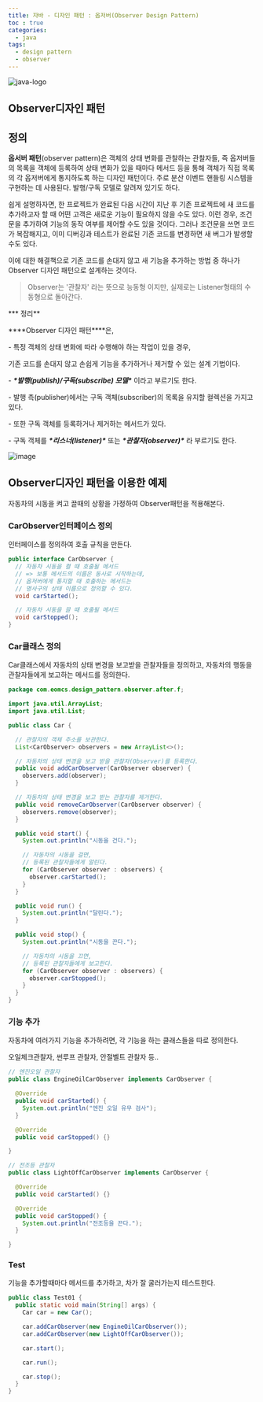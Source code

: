 ```yaml
---
title: 자바 - 디자인 패턴 : 옵저버(Observer Design Pattern)
toc : true
categories:
  - java
tags:
  - design pattern
  - observer
---
```


![java-logo](https://user-images.githubusercontent.com/68311188/92201199-e4e6a200-eeb6-11ea-9f5b-76b79db3564f.png)

## Observer디자인 패턴

## 정의

**옵서버 패턴**(observer pattern)은 객체의 상태 변화를 관찰하는 관찰자들, 즉 옵저버들의 목록을 객체에 등록하여 상태 변화가 있을 때마다 메서드 등을 통해 객체가 직접 목록의 각 옵저버에게 통지하도록 하는 디자인 패턴이다. 주로 분산 이벤트 핸들링 시스템을 구현하는 데 사용된다. 발행/구독 모델로 알려져 있기도 하다.

쉽게 설명하자면, 한 프로젝트가 완료된 다음 시간이 지난 후 기존 프로젝트에 새 코드를 추가하고자 할 때 어떤 고객은 새로운 기능이 필요하지 않을 수도 있다. 이런 경우, 조건문을 추가하여 기능의  동작 여부를 제어할 수도 있을 것이다. 그러나 조건문을 쓰면 코드가 복잡해지고, 이미 디버깅과 테스트가 완료된 기존 코드를 변경하면 새 버그가 발생할 수도 있다.

이에 대한 해결책으로 기존 코드를 손대지 않고 새 기능을 추가하는 방법 중 하나가 Observer 디자인 패턴으로 설계하는 것이다. 

> Observer는 '관찰자' 라는 뜻으로 능동형 이지만, 실제로는 Listener형태의 수동형으로 돌아간다.



*** 정리**

***\*Observer 디자인 패턴\****은,

\- 특정 객체의 상태 변화에 따라 수행해야 하는 작업이 있을 경우,

 기존 코드를 손대지 않고 손쉽게 기능을 추가하거나 제거할 수 있는 설계 기법이다.

\- ***\*발행(publish)/구독(subscribe) 모델\**** 이라고 부르기도 한다.

\- 발행 측(publisher)에서는 구독 객체(subscriber)의 목록을 유지할 컬렉션을 가지고 있다.

\- 또한 구독 객체를 등록하거나 제거하는 메서드가 있다.

\- 구독 객체를 ***\*리스너(listener)\**** 또는 ***\*관찰자(observer)\**** 라 부르기도 한다.



![image](https://user-images.githubusercontent.com/68311188/95754430-fb65f180-0cdd-11eb-8f6d-c8d2e7b3dc60.png)

## Observer디자인 패턴을 이용한 예제

자동차의 시동을 켜고 끌때의 상황을 가정하여 Observer패턴을 적용해본다.

### CarObserver인터페이스 정의

인터페이스를 정의하여 호출 규칙을 만든다.

```java
public interface CarObserver {
  // 자동차 시동을 켤 때 호출될 메서드
  // => 보통 메서드의 이름은 동사로 시작하는데,
  // 옵저버에게 통지할 때 호출하는 메서드는
  // 명사구의 상태 이름으로 정의할 수 있다.
  void carStarted();

  // 자동차 시동을 끌 때 호출될 메서드
  void carStopped();
}

```

### Car클래스 정의

Car클래스에서 자동차의 상태 변경을 보고받을 관찰자들을 정의하고, 자동차의 행동을 관찰자들에게 보고하는 메서드를 정의한다.

```java
package com.eomcs.design_pattern.observer.after.f;

import java.util.ArrayList;
import java.util.List;

public class Car {

  // 관찰자의 객체 주소를 보관한다.
  List<CarObserver> observers = new ArrayList<>();

  // 자동차의 상태 변경을 보고 받을 관찰자(Observer)를 등록한다.
  public void addCarObserver(CarObserver observer) {
    observers.add(observer);
  }

  // 자동차의 상태 변경을 보고 받는 관찰자를 제거한다.
  public void removeCarObserver(CarObserver observer) {
    observers.remove(observer);
  }

  public void start() {
    System.out.println("시동을 건다.");

    // 자동차의 시동을 걸면,
    // 등록된 관찰자들에게 알린다.
    for (CarObserver observer : observers) {
      observer.carStarted();
    }
  }

  public void run() {
    System.out.println("달린다.");
  }

  public void stop() {
    System.out.println("시동을 끈다.");

    // 자동차의 시동을 끄면,
    // 등록된 관찰자들에게 보고한다.
    for (CarObserver observer : observers) {
      observer.carStopped();
    }
  }
}
```

### 기능 추가

자동차에 여러가지 기능을 추가하려면, 각 기능을 하는 클래스들을 따로 정의한다.

오일체크관찰자, 썬루프 관찰자, 안절벨트 관찰자 등..

```java
// 엔진오일 관찰자
public class EngineOilCarObserver implements CarObserver {

  @Override
  public void carStarted() {
    System.out.println("엔진 오일 유무 검사");
  }

  @Override
  public void carStopped() {}

}

```



```java
// 전조등 관찰자
public class LightOffCarObserver implements CarObserver {

  @Override
  public void carStarted() {}

  @Override
  public void carStopped() {
    System.out.println("전조등을 끈다.");
  }

}
```


### Test

기능을 추가할때마다 메서드를 추가하고, 차가 잘 굴러가는지 테스트한다.

```java
public class Test01 {
  public static void main(String[] args) {
    Car car = new Car();

    car.addCarObserver(new EngineOilCarObserver());
    car.addCarObserver(new LightOffCarObserver());

    car.start();

    car.run();

    car.stop();
  }
}
```